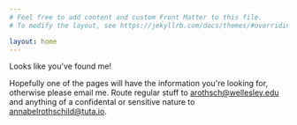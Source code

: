 ```yaml
---
# Feel free to add content and custom Front Matter to this file.
# To modify the layout, see https://jekyllrb.com/docs/themes/#overriding-theme-defaults

layout: home
---
```


Looks like you've found me! 

Hopefully one of the pages will have the information you're looking for, otherwise please email me. Route regular stuff to [arothsch@wellesley.edu](arothsch@wellesley.edu) and anything of a confidental or sensitive nature to [annabelrothschild@tuta.io](annabelrothschild@tuta.io). 